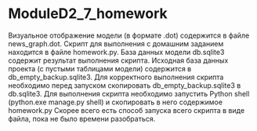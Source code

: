 # ModuleD2_7_homework
Визуальное отображение модели (в формате .dot) содержится в файле news_graph.dot. 
Скрипт для выполнения с домашним заданием находится в файле homework.py. 
База данных модели db.sqlite3 содержит результат выполнения скрипта. 
Исходная база данных проекта (с пустыми таблицами модели) содержится в db_empty_backup.sqlite3. 
Для корректного выполнения скрипта необходимо перед запуском скопировать db_empty_backup.sqlite3 в db.sqlite3.
Для выполнения скрипта необходимо запустить Python shell (python.exe manage.py shell) и скопировать в него
содержимое homework.py Скорее всего есть способ запуска всего скрипта в виде файла, пока не было времени разобраться. 
